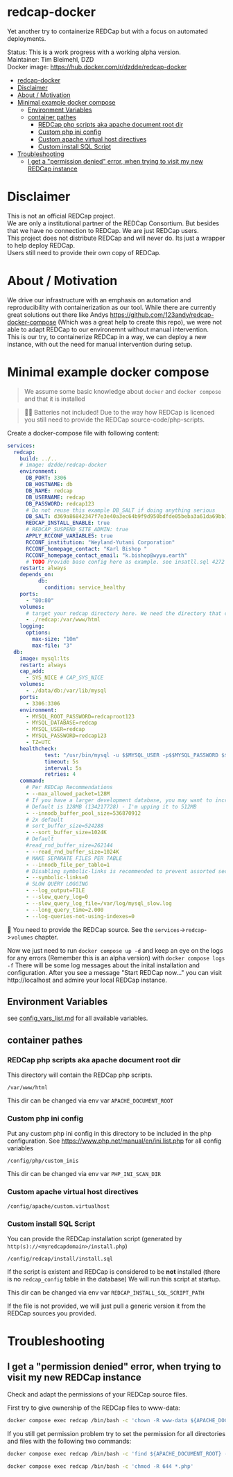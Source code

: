 
# redcap-docker
Yet another try to containerize REDCap but with a focus on automated deployments.

Status: This is a work progress with a working alpha version.  
Maintainer: Tim Bleimehl, DZD  
Docker image: https://hub.docker.com/r/dzdde/redcap-docker  
  

- [redcap-docker](#redcap-docker)
- [Disclaimer](#disclaimer)
- [About / Motivation](#about--motivation)
- [Minimal example docker compose](#minimal-example-docker-compose)
  - [Environment Variables](#environment-variables)
  - [container pathes](#container-pathes)
    - [REDCap php scripts aka apache document root dir](#redcap-php-scripts-aka-apache-document-root-dir)
    - [Custom php ini config](#custom-php-ini-config)
    - [Custom apache virtual host directives](#custom-apache-virtual-host-directives)
    - [Custom install SQL Script](#custom-install-sql-script)
- [Troubleshooting](#troubleshooting)
  - [I get a "permission denied" error, when trying to visit my new REDCap instance](#i-get-a-permission-denied-error-when-trying-to-visit-my-new-redcap-instance)

# Disclaimer

This is not an official REDCap project.  
We are only a institutional partner of the REDCap Consortium. But besides that we have no connection to REDCap. We are just REDCap users.  
This project does not distribute REDCap and will never do. Its just a wrapper to help deploy REDCap.  
Users still need to provide their own copy of REDCap.  

# About / Motivation

We drive our infrastructure with an emphasis on automation and reproducibility with containerization as our tool.
While there are currently great solutions out there like Andys https://github.com/123andy/redcap-docker-compose (Which was a great help to create this repo), we were not able to adapt REDCap to our environemnt without manual intervention.  
This is our try, to containerize REDCap in a way, we can deploy a new instance, with out the need for manual intervention during setup.

# Minimal example docker compose

> We assume some basic knowledge about `docker` and `docker compose` and that it is installed


> 🔋🛑 Batteries not included! Due to the way how REDCap is licenced you still need to provide the REDCap source-code/php-scripts.


Create a docker-compose file with following content:

```yaml
services:
  redcap:
    build: ../..
    # image: dzdde/redcap-docker
    environment:
      DB_PORT: 3306
      DB_HOSTNAME: db
      DB_NAME: redcap
      DB_USERNAME: redcap
      DB_PASSWORD: redcap123
      # Do not reuse this example DB_SALT if doing anything serious
      DB_SALT: d369a86842347f7e3e40a3ec64b9f9d950bdfde05beba3a61da69bb1fb28dcea9152fbf723889181a9bd9a97f34b90faf17a
      REDCAP_INSTALL_ENABLE: true
      # REDCAP_SUSPEND_SITE_ADMIN: true
      APPLY_RCCONF_VARIABLES: true
      RCCONF_institution: "Weyland-Yutani Corporation"
      RCCONF_homepage_contact: "Karl Bishop "
      RCCONF_homepage_contact_email: "k.bishop@wyyu.earth"
      # TODO Provide base config here as example. see insatll.sql 4272 and followin lines
    restart: always
    depends_on:
          db:
            condition: service_healthy
    ports:
      - "80:80"
    volumes:
      # target your redcap directory here. We need the directory that contains the index.php file (among all other php files).
      - ./redcap:/var/www/html
    logging:
      options:
        max-size: "10m"
        max-file: "3"
  db:
    image: mysql:lts
    restart: always
    cap_add:
      - SYS_NICE # CAP_SYS_NICE
    volumes:
      - ./data/db:/var/lib/mysql
    ports:
      - 3306:3306
    environment:
      - MYSQL_ROOT_PASSWORD=redcaproot123
      - MYSQL_DATABASE=redcap
      - MYSQL_USER=redcap
      - MYSQL_PASSWORD=redcap123
      - TZ=UTC
    healthcheck:
            test: "/usr/bin/mysql -u $$MYSQL_USER -p$$MYSQL_PASSWORD $$MYSQL_DATABASE --execute \"SHOW TABLES;\""
            timeout: 5s
            interval: 5s
            retries: 4
    command:
      # Per REDCap Recommendations
      - --max_allowed_packet=128M
      # If you have a larger development database, you may want to increase this value:
      # Default is 128MB (134217728) - I'm upping it to 512MB
      - --innodb_buffer_pool_size=536870912
      # 2x default
      # sort_buffer_size=524288
      - --sort_buffer_size=1024K
      # Default
      #read_rnd_buffer_size=262144
      - --read_rnd_buffer_size=1024K
      # MAKE SEPARATE FILES PER TABLE
      - --innodb_file_per_table=1
      # Disabling symbolic-links is recommended to prevent assorted security risks
      - --symbolic-links=0
      # SLOW QUERY LOGGING
      - --log_output=FILE
      - --slow_query_log=0
      - --slow_query_log_file=/var/log/mysql_slow.log
      - --long_query_time=2.000
      - --log-queries-not-using-indexes=0
```

🛑 You need to provide the REDCap source. See the `services`->`redcap`->`volumes` chapter.

Now we just need to run `docker compose up -d` and keep an eye on the logs for any errors (Remember this is an alpha version) with `docker compose logs -f`
There will be some log messages about the inital installation and configuration. After you see a message "Start REDCap now..." you can visit http://localhost and admire your local REDCap instance.


## Environment Variables

see [config_vars_list.md](config_vars_list.md) for all available variables.

## container pathes

### REDCap php scripts aka apache document root dir

This directory will contain the REDCap php scripts.

`/var/www/html`

This dir can be changed via env var `APACHE_DOCUMENT_ROOT`

### Custom php ini config

Put any custom php ini config in this directory to be included in the php configuration. See https://www.php.net/manual/en/ini.list.php for all config variables

`/config/php/custom_inis`

This dir can be changed via env var `PHP_INI_SCAN_DIR`

### Custom apache virtual host directives

`/config/apache/custom.virtualhost`


### Custom install SQL Script

You can provide the REDCap installation script (generated by `http(s)://<myredcapdomain>/install.php`)

`/config/redcap/install/install.sql`

If the script is existent and REDCap is considered to be **not** installed (there is no `redcap_config` table in the database)
We will run this script at startup.

This dir can be changed via env var `REDCAP_INSTALL_SQL_SCRIPT_PATH`

If the file is not provided, we will just pull a generic version it from the REDCap sources you provided.

# Troubleshooting

## I get a "permission denied" error, when trying to visit my new REDCap instance

Check and adapt the permissions of your REDCap source files.

First try to give ownership of the REDCap files to www-data:
```bash
docker compose exec redcap /bin/bash -c 'chown -R www-data ${APACHE_DOCUMENT_ROOT}'
```

If you still get permission problem try to set the permission for all directories and files with the following two commands:
```bash
docker compose exec redcap /bin/bash -c 'find ${APACHE_DOCUMENT_ROOT} -type d -exec chmod 755 {} \;'
```
```bash
docker compose exec redcap /bin/bash -c 'chmod -R 644 *.php'
```
